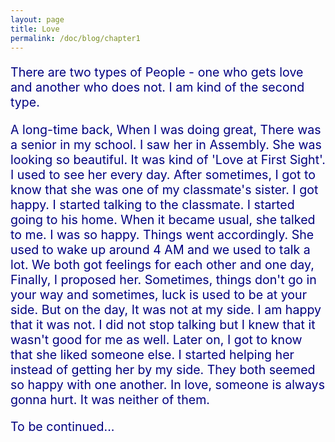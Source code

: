 ```yaml
---
layout: page
title: Love
permalink: /doc/blog/chapter1
---
```


<p style = "color: #000080; font-size: 1.4em">
There are two types of People - one who gets love and another who does not. I am kind of the second type.
</p>

<p style = "color: #000080; font-size: 1.4em">
   A long-time back, When I was doing great, There was a senior in my school. I saw her in Assembly. She was looking so beautiful. It was kind of 'Love at First Sight'. I used to see her every day. After sometimes, I got to know that she was one of my classmate's sister. I got happy. I started talking to the classmate. I started going to his home. When it became usual, she talked to me. I was so happy. Things went accordingly. She used to wake up around 4 AM and we used to talk a lot. We both got feelings for each other and one day, Finally, I proposed her. Sometimes, things don't go in your way and sometimes, luck is used to be at your side. But on the day, It was not at my side. I am happy that it was not. I did not stop talking but I knew that it wasn't good for me as well. Later on, I got to know that she liked someone else. I started helping her instead of getting her by my side. They both seemed so happy with one another. In love, someone is always gonna hurt. It was neither of them.
</p>

<p style = "color: #000080; font-size: 1.4em">
   To be continued...
</p>
